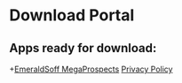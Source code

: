 # Download Portal

## Apps ready for download:

+[EmeraldSoff MegaProspects](https://emeraldsoff.github.io/EmeraldSoff/Mega_Prospects_Next/release/app-release.apk)         [Privacy Policy](https://emeraldsoff.github.io/EmeraldSoff/Mega_Prospects_Next/docs/privacy_policy.html)

